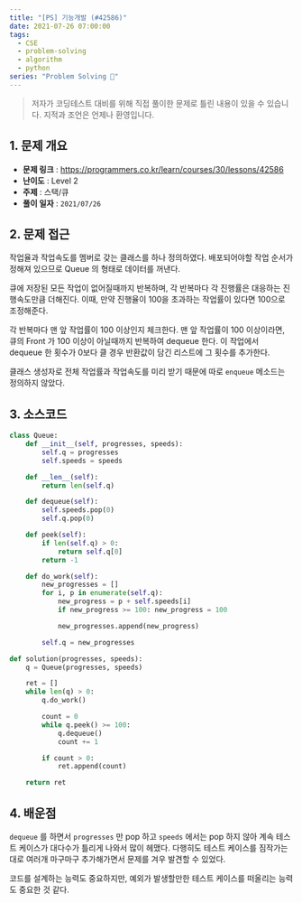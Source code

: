 ```yaml
---
title: "[PS] 기능개발 (#42586)"
date: 2021-07-26 07:00:00
tags:
  - CSE
  - problem-solving
  - algorithm
  - python
series: "Problem Solving 🤔"
---
```


> 저자가 코딩테스트 대비를 위해 직접 풀이한 문제로 틀린 내용이 있을 수 있습니다. 지적과 조언은 언제나 환영입니다.

## 1. 문제 개요

- **문제 링크** : https://programmers.co.kr/learn/courses/30/lessons/42586
- **난이도** : Level 2
- **주제** : 스택/큐
- **풀이 일자** : `2021/07/26`

## 2. 문제 접근

작업율과 작업속도를 멤버로 갖는 클래스를 하나 정의하였다. 배포되어야할 작업 순서가 정해져 있으므로 Queue 의 형태로 데이터를 꺼낸다.

큐에 저장된 모든 작업이 없어질때까지 반복하며, 각 반복마다 각 진행률은 대응하는 진행속도만큼 더해진다. 이때, 만약 진행율이 100을 초과하는 작업률이 있다면 100으로 조정해준다.

각 반복마다 맨 앞 작업률이 100 이상인지 체크한다. 맨 앞 작업률이 100 이상이라면, 큐의 Front 가 100 이상이 아닐때까지 반복하여 dequeue 한다. 이 작업에서 dequeue 한 횟수가 0보다 클 경우 반환값이 담긴 리스트에 그 횟수를 추가한다.

클래스 생성자로 전체 작업률과 작업속도를 미리 받기 때문에 따로 `enqueue` 메소드는 정의하지 않았다.

## 3. 소스코드

```python
class Queue:
    def __init__(self, progresses, speeds):
        self.q = progresses
        self.speeds = speeds

    def __len__(self):
        return len(self.q)

    def dequeue(self):
        self.speeds.pop(0)
        self.q.pop(0)

    def peek(self):
        if len(self.q) > 0:
            return self.q[0]
        return -1

    def do_work(self):
        new_progresses = []
        for i, p in enumerate(self.q):
            new_progress = p + self.speeds[i]
            if new_progress >= 100: new_progress = 100

            new_progresses.append(new_progress)

        self.q = new_progresses

def solution(progresses, speeds):
    q = Queue(progresses, speeds)

    ret = []
    while len(q) > 0:
        q.do_work()

        count = 0
        while q.peek() >= 100:
            q.dequeue()
            count += 1

        if count > 0:
            ret.append(count)

    return ret

```

## 4. 배운점

`dequeue` 를 하면서 `progresses` 만 pop 하고 `speeds` 에서는 pop 하지 않아 계속 테스트 케이스가 대다수가 틀리게 나와서 많이 헤맸다. 다행히도 테스트 케이스를 짐작가는대로 여러개 마구마구 추가해가면서 문제를 겨우 발견할 수 있었다.

코드를 설계하는 능력도 중요하지만, 예외가 발생할만한 테스트 케이스를 떠올리는 능력도 중요한 것 같다.
